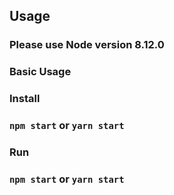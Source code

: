 ## Usage
### Please use Node version 8.12.0
### Basic Usage

### Install
### `npm start` or `yarn start`
### Run
### `npm start` or `yarn start`




